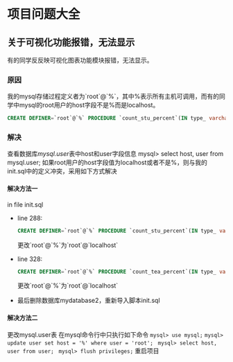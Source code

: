 # 项目问题大全

## 关于可视化功能报错，无法显示

有的同学反反映可视化图表功能模块报错，无法显示。

### 原因

我的mysql存储过程定义者为\`root\`@\`%\`，其中%表示所有主机可调用，而有的同学中mysql的root用户的host字段不是%而是localhost。

```sql
CREATE DEFINER=`root`@`%` PROCEDURE `count_stu_percent`(IN type_ varchar(50), IN college_name_ varchar(50), IN major_name_ varchar(50))
```

### 解决

查看数据库*mysql.user*表中host和user字段信息
mysql> select host, user from mysql.user;
如果root用户的host字段值为localhost或者不是%，则与我的init.sql中的定义冲突，采用如下方式解决

#### 解决方法一

in file init.sql

- line 288:

  ```sql
  CREATE DEFINER=`root`@`%` PROCEDURE `count_stu_percent`(IN type_ varchar(50), IN college_name_ varchar(50), IN major_name_ varchar(50))
  ```

  更改\`root\`@\`%\`为\`root\`@\`localhost\`

- line 328:

  ```sql
  CREATE DEFINER=`root`@`%` PROCEDURE `count_tea_percent`(IN type_ varchar(50), IN college_name_ varchar(50), IN major_name_ varchar(50))
  ```

  更改\`root\`@\`%\`为\`root\`@\`localhost\`

- 最后删除数据库mydatabase2，重新导入脚本init.sql

#### 解决方法二

更改mysql.user表
在mysql命令行中只执行如下命令
`mysql> use mysql;`
`mysql> update user set host = '%' where user = 'root'; `
`mysql> select host, user from user; `
`mysql> flush privileges;`
重启项目